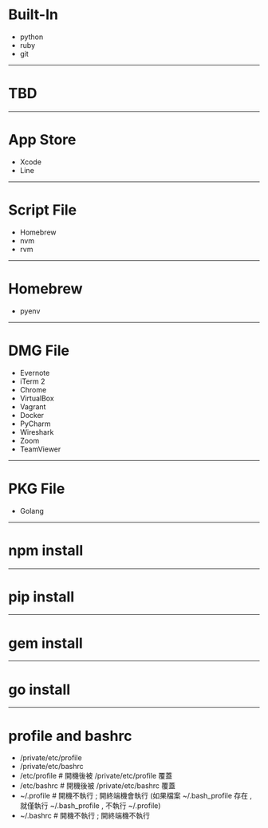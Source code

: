 # Built-In

* python
* ruby
* git

---

# TBD

---

# App Store

* Xcode
* Line

---

# Script File

* Homebrew
* nvm
* rvm

---

# Homebrew

* pyenv

---

# DMG File

* Evernote
* iTerm 2
* Chrome
* VirtualBox
* Vagrant
* Docker
* PyCharm
* Wireshark
* Zoom
* TeamViewer

---

# PKG File

* Golang

---

# npm install

---

# pip install

---

# gem install

---

# go  install

---

# profile and bashrc
- /private/etc/profile
- /private/etc/bashrc
- /etc/profile # 開機後被 /private/etc/profile 覆蓋
- /etc/bashrc # 開機後被 /private/etc/bashrc 覆蓋
- ~/.profile # 開機不執行 ; 開終端機會執行 (如果檔案 ~/.bash_profile 存在 , 就僅執行 ~/.bash_profile , 不執行 ~/.profile)
- ~/.bashrc # 開機不執行 ; 開終端機不執行
